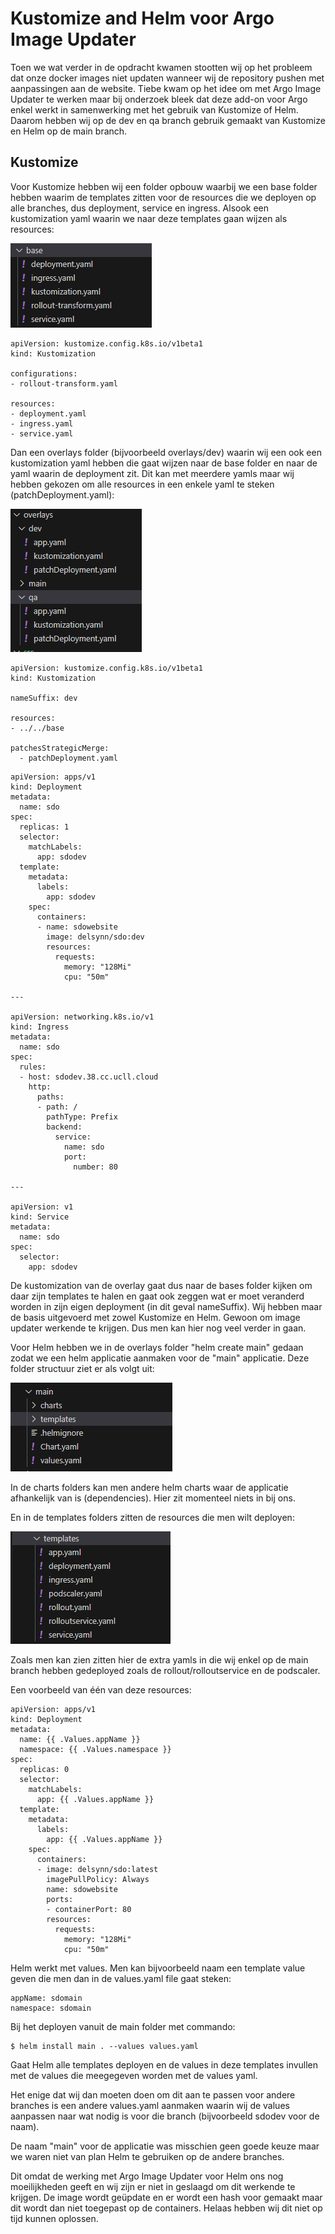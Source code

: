 # Kustomize and Helm voor Argo Image Updater

Toen we wat verder in de opdracht kwamen stootten wij op het probleem dat onze docker images niet updaten wanneer wij de repository pushen met aanpassingen aan de website. Tiebe kwam op het idee om met Argo Image Updater te werken maar bij onderzoek bleek dat deze add-on voor Argo enkel werkt in samenwerking met het gebruik van Kustomize of Helm. Daarom hebben wij op de dev en qa branch gebruik gemaakt van Kustomize en Helm op de main branch.

## Kustomize

Voor Kustomize hebben wij een folder opbouw waarbij we een base folder hebben waarim de templates zitten voor de resources die we deployen op alle branches, dus deployment, service en ingress. Alsook een kustomization yaml waarin we naar deze templates gaan wijzen als resources:

![Base Folder](basefolder.png)

```
apiVersion: kustomize.config.k8s.io/v1beta1
kind: Kustomization

configurations:
- rollout-transform.yaml

resources:
- deployment.yaml
- ingress.yaml
- service.yaml
```

Dan een overlays folder (bijvoorbeeld overlays/dev) waarin wij een ook een kustomization yaml hebben die gaat wijzen naar de base folder en naar de yaml waarin de deployment zit. Dit kan met meerdere yamls maar wij hebben gekozen om alle resources in een enkele yaml te steken (patchDeployment.yaml):

![Overlays Folders](overlaysfolders.png)

```
apiVersion: kustomize.config.k8s.io/v1beta1
kind: Kustomization

nameSuffix: dev

resources:
- ../../base

patchesStrategicMerge:
  - patchDeployment.yaml
```

```
apiVersion: apps/v1
kind: Deployment
metadata:
  name: sdo
spec:
  replicas: 1
  selector:
    matchLabels:
      app: sdodev
  template:
    metadata:
      labels:
        app: sdodev
    spec:
      containers:
      - name: sdowebsite
        image: delsynn/sdo:dev
        resources:
          requests:
            memory: "128Mi"
            cpu: "50m"

---

apiVersion: networking.k8s.io/v1
kind: Ingress
metadata:
  name: sdo
spec:
  rules:
  - host: sdodev.38.cc.ucll.cloud
    http:
      paths:
      - path: /
        pathType: Prefix
        backend:
          service:
            name: sdo
            port:
              number: 80

---

apiVersion: v1
kind: Service
metadata:
  name: sdo
spec:
  selector:
    app: sdodev
```

De kustomization van de overlay gaat dus naar de bases folder kijken om daar zijn templates te halen en gaat ook zeggen wat er moet veranderd worden in zijn eigen deployment (in dit geval nameSuffix).
Wij hebben maar de basis uitgevoerd met zowel Kustomize en Helm. Gewoon om image updater werkende te krijgen. Dus men kan hier nog veel verder in gaan.

Voor Helm hebben we in de overlays folder "helm create main" gedaan zodat we een helm applicatie aanmaken voor de "main" applicatie. Deze folder structuur ziet er als volgt uit:

![Helm Folder](helmfolders.png)

In de charts folders kan men andere helm charts waar de applicatie afhankelijk van is (dependencies). Hier zit momenteel niets in bij ons. 

En in de templates folders zitten de resources die men wilt deployen:

![Templates Folder](templates.png)

Zoals men kan zien zitten hier de extra yamls in die wij enkel op de main branch hebben gedeployed zoals de rollout/rolloutservice en de podscaler.

Een voorbeeld van één van deze resources:

```
apiVersion: apps/v1
kind: Deployment
metadata:
  name: {{ .Values.appName }}
  namespace: {{ .Values.namespace }}
spec:
  replicas: 0
  selector:
    matchLabels:
      app: {{ .Values.appName }}
  template:
    metadata:
      labels:
        app: {{ .Values.appName }}
    spec:
      containers:
      - image: delsynn/sdo:latest
        imagePullPolicy: Always
        name: sdowebsite
        ports:
        - containerPort: 80
        resources:
          requests:
            memory: "128Mi"
            cpu: "50m"
```

Helm werkt met values. Men kan bijvoorbeeld naam een template value geven die men dan in de values.yaml file gaat steken:

```
appName: sdomain
namespace: sdomain
```
Bij het deployen vanuit de main folder met commando:

```
$ helm install main . --values values.yaml
```
Gaat Helm alle templates deployen en de values in deze templates invullen met de values die meegegeven worden met de values yaml. 

Het enige dat wij dan moeten doen om dit aan te passen voor andere branches is een andere values.yaml aanmaken waarin wij de values aanpassen naar wat nodig is voor die branch (bijvoorbeeld sdodev voor de naam).

De naam "main" voor de applicatie was misschien geen goede keuze maar we waren niet van plan Helm te gebruiken op de andere branches.

Dit omdat de werking met Argo Image Updater voor Helm ons nog moeilijkheden geeft en wij zijn er niet in geslaagd om dit werkende te krijgen. De image wordt geüpdate en er wordt een hash voor gemaakt maar dit wordt dan niet toegepast op de containers. Helaas hebben wij dit niet op tijd kunnen oplossen.